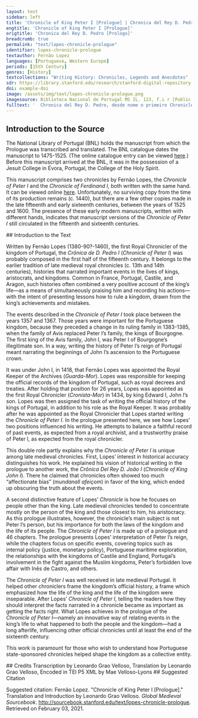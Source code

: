 ```yaml
---
layout: text
sidebar: left
title: 'Chronicle of King Peter I [Prologue] | Chronica del Rey D. Pedro [Prologo]'
engtitle: 'Chronicle of King Peter I [Prologue]'
origtitle: 'Chronica del Rey D. Pedro [Prologo]'
breadcrumb: true
permalink: "text/lopes-chronicle-prologue"
identifier: lopes-chronicle-prologue
textauthor: Fernão Lopez
languages: [Portuguese, Western Europe]
periods: [15th Century]
genres: [History]
textcollections: "Writing History: Chronicles, Legends and Anecdotes"
sdr: https://library.stanford.edu/research/stanford-digital-repository 
doi: example-doi 
image: /assets/img/text/lopes-chronicle-prologue.png
imagesource: Biblioteca Nacional de Portugal MS IL. 123, f.i r [Public Domain]'
fulltext: '  Chronica del Rey D. Pedro, desde nome o primeiro Chronicle of the king, Lord Peter, the first of that name Prologo Prologue [D]Eixados os modos e diffinçoões da justiça que per desvairadas guisas muitos em seus livros escrevem, soomente daquella pera que o real poderio foy estabelleçido, que he por serem os maos castigados e os booms viverem em paz, he nossa entemçom neeste prollogo muito curtamente fallar, nom come buscador de novas razoões per propria invençom achadas, mas come ajumtador, em huum breve moolho, dos ditos dalguns que nos prouguerom. Having left aside the types and definitions of justice, Scholars say that this strange beginning, referencing another text in which Lopes would have already presented a discussion about the definitions of justice, points to the existence of another prologue, possibly a prologue to a lost chronicle that he might have written before writing the Chronicle of Peter I, or another prologue to this same chronicle. which many write about in unreasonable ways, The Portuguese original, desvairadas guisas, implies a sense that the writings are disorganized, unreasonable for not having a logic. Desvairada/o means “that which lost its way.” This way of writing anticipates the next argument, against invention as a proper way of explaining justice. Fernão Lopes promises to tread paths already taken by previous writers, but in a more systematic way than the ones he criticizes. it is our intention to speak very briefly of justice alone, which is the reason why royal power exists, namely to punish the evil people and to allow the good ones to live in peace. We wish to speak about justice not as seekers of new ways of understanding, which are found using personal creativity, but as collectors of sayings from writers who have contented us. The argument behind this image is very illuminating, as Fernão Lopes frames his work as a writer who collects ditos (sayings) from other writers, as opposed to framing himself as an inventor of a new concept or way of explaining justice. Arguments that ascribe authority to previous writers were very common in late medieval historical writing. A huma por espertar os que ouvirem que entendam parte do que falla a estoria, a outra por seguirmos enteiramente a hordem do nosso razoado; no primeiro prollogo ja tangida. We write this history this way, on the one hand, to edify those who will hear it, so that they may understand part of what it is about, and on the other hand, to strictly follow the order of our own plan, which we have already touched upon in the first prologue. See first note. E por quanto elRey dom pedro, cujo regnado se segue, husou da justiça, de que a deos mais praz que cousa boa, que o Rey possa fazer segumdo os santos escrevem, e alguums desejam saber que virtude he esta, e pois he neçessaria ao Rey, se o he assi ao povoo: nos naquele stillo que o simpresmente apanhamos: o podees ler per esta maneira. And given that the king, Lord Peter, whose reign is narrated in the following chronicle, ruled with justice—an act more pleasing to God than anything else that a king might do, according to the writings of the saints—, and given that some wish to know what kind of virtue justice is, because it is necessary for both the King and the people, we have simply collected examples from his reign in this writing, as we have pointed out, Lopes is here referring back to the sentence where he says he is writing “as collectors who collect sayings from some writers.” Emphasizing an important point through referring back to it in the text was very common among chroniclers and writers of long prose. The emphasis is that Lopes is not inventing a classification of justice, but collecting real examples and presenting them together as an explanation of the idea of justice that he found in authoritative sources. so that you may read about his use of justice in this way. Justiça he huuma virtude que he chamada toda a virtude. Justice is the one virtue which is called the mother of all virtues. assy que, quallquer que he justo, este compre toda a virtude, Porque a justiça, assi como lei de deos, defende que nom fornigues, nem sejas gargantom. Thus, anyone who is just simultaneously performs all virtues, because justice itself commands that thou shalt not fornicate, neither wilt thou be a glutton, just like the Laws of God command. This statement seems to paraphrase the ten commandments (see Exodus 20:1-17), but, in fact, neither of these commands are included among the ten. E isto guardamdo, se compre a virtude da castidade e da temperança, e assi podees entender dos outros viçios e virtudes. And in keeping those commands, one performs the virtues of chastity and temperance, and through performing them one may understand the vices and virtues of others. Esta virtude he muy neçessaria ao Rey e isso meesmo aos seus sogeitos. The virtue of justice is very necessary for the king, as well as for his subjects. Porque avemdo no Rey virtude de justiça, fara leis per que todos vivam dereitamente e em paz, e os seus sogeitos seemdo justos, compriram as leis que el poser. For when the virtue of justice exists within the king, he will make laws so that all subjects may live correctly and in peace with each other, and if his subjects are just, they will respect any laws that he might impose upon them. e comprindoas, nom faram cousa injusta contra nehuum. Thus, by respecting the laws, his subjects will not commit any unjust act against anyone. e tal virtude como esta pode cada huum gaanhar por obra de boom entendimento. And each one can attain this virtue through the use of good reason. e aas vezes naçem alguuns assi naturalmente a ella despostos, que com grande zello a executam, posto que a alguuns viçios sejam emclinados. Sometimes some are born with a natural disposition to being just, thus carrying it out with great zeal, even though they might be inclined to some other vices. A rrazam por que esta virtude he neçessaria nos sobditos, he por comprirem as leis do príncipe, que sempre devem de seer ordenadas pera todo bem. The reason why the virtue of justice is needed among the subjects is because they must respect the laws of the prince, laws which must be imposed for the general good. e quem taaes leis comprir sempre bem obrara, ca as leis som regra do que os sogeitos am de fazer. And whoever respects such laws will always act for the good, for those laws are the rule by which subjects will measure their acts. e som chamadas prinçipe nom animado e o Rey he prinçipe animado, por que ellas representam com vozes mortas o que o Rey diz per sua voz viva. Laws are called the inanimate prince, whereas the king is the animate prince, because laws represent with dead voices that which the king says through his live voice. e porem a justiça he muito neçessaria assi no poboo como no Rey, por que sem ella nemhuma cidade, nem Reino, pode estar em assessego. And so justice is very necessary both for the people and for the king, because without justice, neither city nor kingdom may be at ease. Assi que o Reino onde todo o poboo he maao nom se pode soportar muito tempo, Por que como a alma soporta o corpo e partindosse delle o corpo se perde, assy a justiça suporta os Reinos, e partindosse deles pereçem de todo. And justice is so necessary for the people and the king that, a kingdom whose entire people is evil cannot subsist for long. Just as the soul gives life to the body, and when the soul moves way, the body dies, so does justice give life to kingdoms, and when justice leaves them, they perish completely. Hora se a virtude da justiça he neçessaria ao poboo muito mais o he ao Rei. Now, if the virtue of justice is necessary for the people, it is much more needed in the king. Por que sse a lei he regra do que se ha de fazer, muito mais o deve de seer o Rei que a põe, e o juiz que a ha dencaminhar. For if laws are the rules by which one measures one’s own acts, even more just must be the king who sets them, and the judge who must carry them out. Por que a lei he prinçipe sem alma como dissemos, e o prinçipe he lei e regra da justiça com alma. And that is the case because laws are the prince without a soul, as we have said, which means that the prince is the rule of justice with a soul. Pois quanto a cousa com alma tem melhoria sobre outra sem alma, tanto o Rei deve teer exçellençia sobre as leis, Ca o Rei deve de seer de tanta justiça e dereito que compridamente de as leis a execucom. Just as that which has a soul is better than that which does not have one, so the king must be better than the laws he sets, because the king must be so just and righteous in order to thoroughly carry out the laws. Doutra guisa mostrarsehia seu Regno cheo de boas leis e maaos custumes, que era torpe cousa de ver, Pois duvidar se o Rei a de seer justiçoso nom he outra cousa senam duvidar se a regra há de seer dereita, a qual se em direitura desfaleçe, nenhuma cousa dereita se pode per ella fazer. Otherwise, his kingdom would be filled with good laws and bad habits, which would be horrible to see, for even suspecting that the king is unjust is no different than suspecting that the rule of law is carried out unjustly. And when the rule of law fails in regards to righteousness, it cannot be used for any righteous acts. Outra razom por que a justiça he muito neçessaria ao Rei assi he por que a justiça nom tan soomente afremossenta os Reis de virtude corporal mas ainda spiritual. Another reason why justice is very necessary for the king is that justice not only embellishes kings with bodily virtue, but even more so with spiritual virtue. Pois quanto a fremusura do spritu tem avantagem da do corpo: tanta a justiça em no Rei he mais neçessaria que outra fremosura. Just as the beauty of the spirit is better than that of the body, so is justice more necessary in a king than any other beauty. A terçeira razom se mostra da perfeiçom da bondade; por que em tom dizemos alguma cousa seer perfeita, quando fazer pode alguma semelhante a si, E por tanto se chama huuma cousa boa: quanto sua bondade se pode estender a outros, ao menos se quer per exemplo. The third reason comes from the perfection of goodness, because we may rightfully call something perfect when it can make something in its own likeness This argument about perfection as the attribute of that which can make something in its own likeness recalls Neo-Platonic theology about the idea of god as beautiful and good. Just as god can make beautiful and good things because he is perfect, so does the goodness of the king may extend to his subjects because goodness itself is perfect. . And so something may be called good when its goodness can extend to others, or at least when it presents itself as an example to others. e entom se mostra per pratica quanto cada huum he boom, quando he posto em senhorio. Thus, it is through one’s own acts that one shows how good one is, especially when one is ruling. Porem compre aos Reis seer justicosos, por a todos seus sogeitos poder viir bem, e a nenhum o contrairo. However, kings must be righteous, so that they may be well regarded and imitated by all subjects, and not the opposite. Trabalhando que a justiça seja guardada nom soomente aos naturaes de seu Reino, mas ainda aos de fora dele, Por que negada a justiça a alguma pessoa: grande injuria he feita ao prinçipe e a toda sua terra. Thus, by being righteous kings encourage the maintenance of justice, not only among the people in their own kingdoms, but also among those who live elsewhere, for in the case that justice is denied to any person, it is offensive to both the prince and all of his land. Desta virtude da justiça, que poucos acha que a queiram por ospeda posto que Rainha, e senhora seja das outras virtudes segundo diz tulio: husou muito elRey Dom Pedro, segundo veer podem os que desejam de o saber, leemdo parte de sua estoria. The king, Lord Peter, made vast use of this virtue of justice, a virtue that not too many people want as a guest within them, given that justice is the queen and ruler of all other virtues as Tully Marcus Tully Cicero (106 B.C.E – 43 B.C.E), Roman statesman, orator, consul, and philosopher. has said, as whosoever may wish to know will see by reading this account of his history. E pois que elle com boom desejo por natural enclinaçam, refreou os males regendo bem seu Reino, ainda que outras mingoas per el passassem de que peendença podia fazer: de cuidar he que ouve ho galardom da justiça, cuja folha e fruito he, honrrada fama neste mundo, e perdurável folgança no outro. And since he, voluntarily and because of his natural inclination, checked the advance of evil by ruling his Kingdom well, even though some other imperfections came to pass in the kingdom, whose account we could provide, we must consider that there was in his time the gift of justice, whose laurel and fruit is honorable fame in this world, and lasting happiness in the other. '
---
```

## Introduction to the Source 
<p>The National Library of Portugal (BNL) holds the manuscript from which the Prologue was transcribed and translated. The BNL catalogue dates the manuscript to 1475-1525. (The online catalogue entry can be viewed <a href="http://catalogo.bnportugal.gov.pt/ipac20/ipac.jsp?profile=bn&source=~!bnp&view=subscriptionsummary&uri=full=3100024~!1818374~!2&ri=1&aspect=subtab13&menu=search&ipp=20&spp=20&staffonly=&term=lus%C3%83%C2%ADadas&index=.TW&uindex=&aspect=subtab13&menu=search&ri=1">here</a>.) Before this manuscript arrived at the BNL, it was in the possession of a Jesuit College in Évora, Portugal, the College of the Holy Spirit.</p> <p>This manuscript comprises two chronicles by Fernão Lopes, the <em>Chronicle of Peter I</em> and the <em>Chronicle of Ferdinand I</em>, both written with the same hand. It can be viewed online <a href="http://purl.pt/31510">here</a>. Unfortunately, no surviving copy from the time of its production remains (c. 1440), but there are a few other copies made in the late fifteenth and early sixteenth centuries, between the years of 1525 and 1600. The presence of these early modern manuscripts, written with different hands, indicates that manuscript versions of the <em>Chronicle of Peter I</em> still circulated in the fifteenth and sixteenth centuries.</p>
## Introduction to the Text 
<p>Written by Fernão Lopes (1380-90?-1460), the first Royal Chronicler of the kingdom of Portugal, the <em>Crônica de D. Pedro I</em> (<em>Chronicle of Peter I</em>) was probably composed in the first half of the fifteenth century. It belongs to the earlier tradition of late medieval royal chronicles (c. 13th and 14th centuries), histories that narrated important events in the lives of kings, aristocrats, and kingdoms. Common in France, Portugal, Castile, and Aragon, such histories often combined a very positive account of the king’s life—as a means of simultaneously praising him and recording his actions—with the intent of presenting lessons how to rule a kingdom, drawn from the king’s achievements and mistakes.</p> <p>The events described in the <em>Chronicle of Peter I</em> took place between the years 1357 and 1367. Those years were important for the Portuguese kingdom, because they preceded a change in its ruling family in 1383-1385, when the family of Avis replaced Peter I’s family, the kings of Bourgogne. The first king of the Avis family, John I, was Peter I of Bourgogne’s illegitimate son. In a way, writing the history of Peter I’s reign of Portugal meant narrating the beginnings of John I’s ascension to the Portuguese crown.</p> <p>It was under John I, in 1418, that Fernão Lopes was appointed the Royal Keeper of the Archives (<em>Guarda-Mor</em>). Lopes was responsible for keeping the official records of the kingdom of Portugal, such as royal decrees and treaties. After holding that position for 26 years, Lopes was appointed as the first Royal Chronicler (<em>Cronista-Mor</em>) in 1434, by king Edward I, John I’s son. Lopes was then assigned the task of writing the official history of the kings of Portugal, in addition to his role as the Royal Keeper. It was probably after he was appointed as the Royal Chronicler that Lopes started writing the <em>Chronicle of Peter I</em>. In the prologue presented here, we see how Lopes’ two positions influenced his writing. He attempts to balance a faithful record of past events, as expected from a royal archivist, and a trustworthy praise of Peter I, as expected from the royal chronicler.</p> <p>This double role partly explains why the <em>Chronicle of Peter I</em> is unique among late medieval chronicles. First, Lopes’ interest in historical accuracy distinguishes his work. He explained his vision of historical writing in the prologue to another work, the <em>Crônica Del Rey D. João I</em> (<em>Chronicle of King John I</em>). There he claimed that chronicles often showed too much “affectionate bias” (<em>mundanall afeiçom</em>) in favor of the king, which ended up obscuring the truth about the events.</p> <p>A second distinctive feature of Lopes’ <em>Chronicle</em> is how he focuses on people other than the king. Late medieval chronicles tended to concentrate mostly on the person of the king and those closest to him, his aristocracy. As this prologue illustrates, however, the chronicle’s main subject is not Peter I’s person, but his importance for both the laws of the kingdom and the life of its people. The <em>Chronicle of Peter I</em> is made up of a prologue and 46 chapters. The prologue presents Lopes’ interpretation of Peter I’s reign, while the chapters focus on specific events, covering topics such as internal policy (justice, monetary policy), Portuguese maritime exploration, the relationships with the kingdoms of Castile and England, Portugal’s involvement in the fight against the Muslim kingdoms, Peter’s forbidden love affair with Inês de Castro, and others.</p> <p>The <em>Chronicle of Peter I</em> was well received in late medieval Portugal. It helped other chroniclers frame the kingdom’s official history, a frame which emphasized how the life of the king and the life of the kingdom were inseparable. After Lopes’ <em>Chronicle of Peter I</em>, telling the readers how they should interpret the facts narrated in a chronicle became as important as getting the facts right. What Lopes achieves in the prologue of the <em>Chronicle of Peter I</em>—namely an innovative way of relating events in the king’s life to what happened to both the people and the kingdom—had a long afterlife, influencing other official chronicles until at least the end of the sixteenth century.</p> <p>This work is paramount for those who wish to understand how Portuguese state-sponsored chronicles helped shape the kingdom as a collective entity.</p>
## Credits
Transcription by Leonardo Grao Velloso, 
Translation by Leonardo Grao Velloso, 
Encoded in TEI P5 XML by Mae Velloso-Lyons
## Suggested Citation
<p>Suggested citation: Fernão Lopez.  "Chronicle of King Peter I [Prologue]." Translation and Introduction by Leonardo Grao Velloso. <em>Global Medieval Sourcebook</em>. <a href="http://sourcebook.stanford.edu/text/lopes-chronicle-prologue">http://sourcebook.stanford.edu/text/lopes-chronicle-prologue</a>. Retrieved on February 03, 2021.</p>